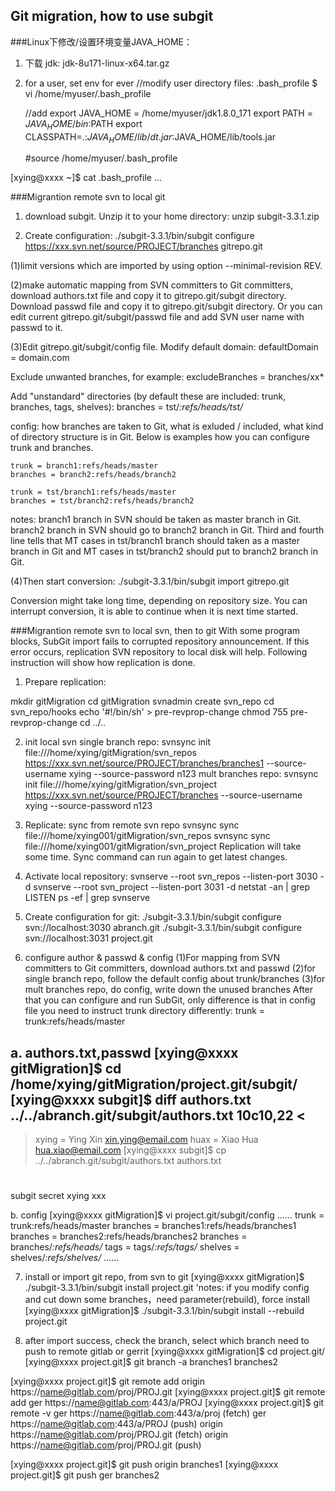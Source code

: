 ## Git migration, how to use subgit

###Linux下修改/设置环境变量JAVA_HOME：
1. 下载 jdk: jdk-8u171-linux-x64.tar.gz
2. for a user, set env for ever
    //modify user directory files: .bash_profile
     $ vi /home/myuser/.bash_profile

    //add
     export JAVA_HOME = /home/myuser/jdk1.8.0_171
     export PATH = $JAVA_HOME/bin:$PATH
     export CLASSPATH=.:$JAVA_HOME/lib/dt.jar:$JAVA_HOME/lib/tools.jar

     #source /home/myuser/.bash_profile

[xying@xxxx ~]$ cat .bash_profile 
...



###Migrantion remote svn to local git

1. download subgit.
Unzip it to your home directory: unzip subgit-3.3.1.zip

2. Create configuration:
./subgit-3.3.1/bin/subgit configure https://xxx.svn.net/source/PROJECT/branches  gitrepo.git

(1)limit versions which are imported by using option --minimal-revision REV.

(2)make automatic mapping from SVN committers to Git committers, download authors.txt file and copy it to gitrepo.git/subgit directory.
Download passwd file and copy it to gitrepo.git/subgit directory. Or you can edit current gitrepo.git/subgit/passwd file and add SVN user name with passwd to it.

(3)Edit gitrepo.git/subgit/config file.
Modify default domain: defaultDomain = domain.com

Exclude unwanted branches, for example:
    excludeBranches = branches/xx*

Add "unstandard" directories (by default these are included: trunk, branches, tags, shelves):
    branches = tst/*:refs/heads/tst/*

config: how branches are taken to Git, what is exluded / included, what kind of directory structure is in Git. Below is examples how you can configure trunk and branches.

    trunk = branch1:refs/heads/master
    branches = branch2:refs/heads/branch2

    trunk = tst/branch1:refs/heads/master
    branches = tst/branch2:refs/heads/branch2

notes: branch1 branch in SVN should be taken as master branch in Git. branch2 branch in SVN should go to branch2 branch in Git.
Third and fourth line tells that MT cases in tst/branch1 branch should taken as a master branch in Git and MT cases in tst/branch2 should put to branch2 branch in Git.

(4)Then start conversion:
./subgit-3.3.1/bin/subgit import gitrepo.git

Conversion might take long time, depending on repository size. You can interrupt conversion, it is able to continue when it is next time started. 



###Migrantion remote svn to local svn, then to git
With some program blocks, SubGit import fails to corrupted repository announcement. If this error occurs, replication SVN repository to local disk will help. Following instruction will show how replication is done.

1. Prepare replication:

mkdir gitMigration
cd gitMigration
svnadmin create svn_repo
cd svn_repo/hooks
echo '#!/bin/sh' > pre-revprop-change
chmod 755 pre-revprop-change
cd ../..

2. init local svn
single branch repo: svnsync init file:///home/xying/gitMigration/svn_repos https://xxx.svn.net/source/PROJECT/branches/branches1 --source-username xying --source-password n123
mult branches repo: svnsync init file:///home/xying/gitMigration/svn_project https://xxx.svn.net/source/PROJECT/branches --source-username xying --source-password n123


3. Replicate: sync from remote svn repo
svnsync sync file:///home/xying001/gitMigration/svn_repos
svnsync sync file:///home/xying001/gitMigration/svn_project
Replication will take some time. Sync command can run again to get latest changes.


4. Activate local repository:
svnserve --root svn_repos --listen-port 3030 -d
svnserve --root svn_project --listen-port 3031 -d
netstat -an | grep LISTEN
ps -ef | grep svnserve

5. Create configuration for git:
./subgit-3.3.1/bin/subgit configure svn://localhost:3030 abranch.git
./subgit-3.3.1/bin/subgit configure svn://localhost:3031 project.git

6. configure author & passwd & config
(1)For mapping from SVN committers to Git committers, download authors.txt and passwd
(2)for single branch repo, follow the default config about trunk/branches
(3)for mult branches repo, do config, write down the unused branches
After that you can configure and run SubGit, only difference is that in config file you need to instruct trunk directory differently:
    trunk = trunk:refs/heads/master

a. authors.txt,passwd
[xying@xxxx gitMigration]$ cd /home/xying/gitMigration/project.git/subgit/
[xying@xxxx subgit]$ diff authors.txt ../../abranch.git/subgit/authors.txt 
10c10,22
< 
---
> xying = Ying Xin <xin.ying@email.com>
> huax = Xiao Hua <hua.xiao@email.com>
[xying@xxxx subgit]$ cp ../../abranch.git/subgit/authors.txt  authors.txt
#
subgit secret
xying xxx

b. config
[xying@xxxx gitMigration]$ vi project.git/subgit/config 
......
        trunk = trunk:refs/heads/master
        branches = branches1:refs/heads/branches1
        branches = branches2:refs/heads/branches2
        branches = branches/*:refs/heads/*
        tags = tags/*:refs/tags/*
        shelves = shelves/*:refs/shelves/*
......


7. install or import git repo, from svn to git
[xying@xxxx gitMigration]$  ./subgit-3.3.1/bin/subgit install project.git
'notes: if you modify config and cut down some branches，need parameter(rebuild), force install
[xying@xxxx gitMigration]$ ./subgit-3.3.1/bin/subgit install --rebuild project.git


8. after import success, check the branch, select which branch need to push to remote gitlab or gerrit
[xying@xxxx gitMigration]$ cd project.git/
[xying@xxxx project.git]$ git branch -a
  branches1
  branches2

[xying@xxxx project.git]$ git remote add origin https://name@gitlab.com/proj/PROJ.git
[xying@xxxx project.git]$ git remote add ger https://name@gitlab.com:443/a/PROJ
[xying@xxxx project.git]$ git remote -v
ger  https://name@gitlab.com:443/a/proj (fetch)
ger  https://name@gitlab.com:443/a/PROJ (push)
origin  https://name@gitlab.com/proj/PROJ.git (fetch)
origin  https://name@gitlab.com/proj/PROJ.git (push)

[xying@xxxx project.git]$ git push origin branches1
[xying@xxxx project.git]$ git push ger branches2

